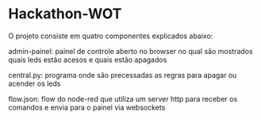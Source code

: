 # Hackathon-WOT
O projeto consiste em quatro componentes explicados abaixo:

  admin-painel: painel de controle aberto no browser no qual são mostrados quais leds estão acesos e quais estão apagados
  
  central.py: programa onde são precessadas as regras para apagar ou acender os leds
  
  flow.json: flow do node-red que utiliza um server http para receber os comandos e envia para o painel via websockets
  
